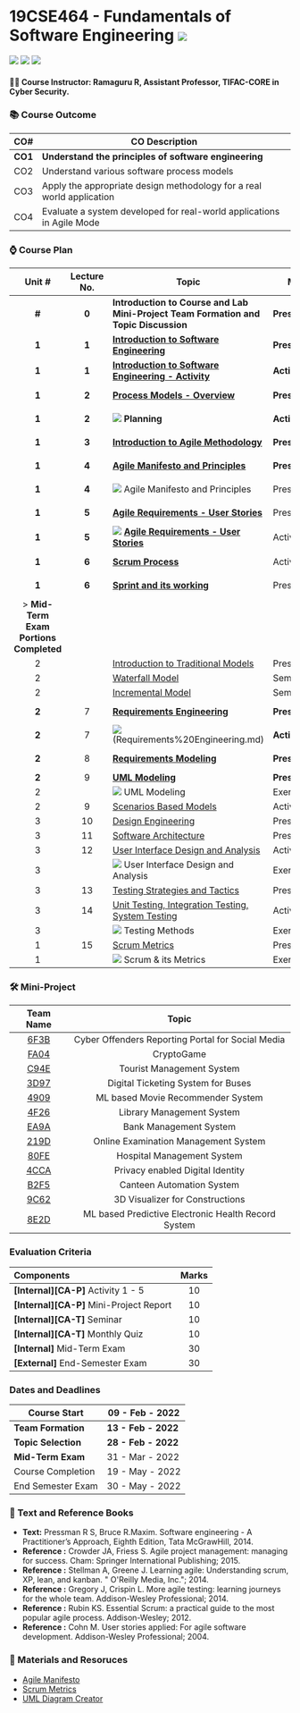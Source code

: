 # 19CSE464 - Fundamentals of Software Engineering ![](https://img.shields.io/badge/-Live-brightgreen)
![](https://img.shields.io/badge/Batch-19CCE-lightgreen) ![](https://img.shields.io/badge/UG-blue) ![](https://img.shields.io/badge/Subject-FoSE-blue)

#### :teacher: Course Instructor:  Ramaguru R, Assistant Professor, TIFAC-CORE in Cyber Security.

### :books: Course Outcome

| CO#  | CO Description |
|------|----------------|
| **CO1** | **Understand the principles of software engineering** |
| CO2 | Understand various software process models |
| CO3 | Apply the appropriate design methodology for a real world application |
| CO4 | Evaluate a system developed for real-world applications in Agile Mode |

### :watch: Course Plan 

| Unit # | Lecture No. | Topic | Methodology | No. of Hours |
|:------:|:-----------:|-------|-------------|:------------:|
| **#**  |    **0**    | **Introduction to Course and Lab <br/> Mini-Project Team Formation and Topic Discussion** | **Presentation/Oral** | **4** <br/> ![](https://img.shields.io/badge/-Completed-darkgreen) |
| **1**  |    **1**    | [**Introduction to Software Engineering**](Software%20Engineering.md) | **Presentation/Oral** | **2** <br/> ![](https://img.shields.io/badge/-Completed-darkgreen) |
| **1**  |    **1**    | [**Introduction to Software Engineering - Activity**](Software%20Engineering-Activity.md) | **Activity** | **4** <br/> ![](https://img.shields.io/badge/-Completed-darkgreen) |
| **1**  |    **2**    | [**Process Models - Overview**](Process%20Models.md) | **Presentation** | **2** <br/> ![](https://img.shields.io/badge/-Completed-darkgreen) | 
| **1**  |    **2**    | ![](https://img.shields.io/badge/-Activity-darkblue) **Planning** | **Activity** | **1** <br/> ![](https://img.shields.io/badge/-Completed-darkgreen) |
| **1** |    **3**    | [**Introduction to Agile Methodology**](Agile%20Methodology.md) | **Presentation** | **1** <br/> ![](https://img.shields.io/badge/-Completed-darkgreen) |
| **1**  |    **4**    | [**Agile Manifesto and Principles**](Agile%20Manifesto%20and%20Principles.md) | **Presentation** | **1** <br/>![](https://img.shields.io/badge/-Completed-darkgreen)|
| **1**  |    **4**    | ![](https://img.shields.io/badge/-Activity-darkblue) Agile Manifesto and Principles | Presentation | 1 <br/> ![](https://img.shields.io/badge/-Completed-darkgreen) |
| **1**  |    **5**    |  [**Agile Requirements - User Stories**](Agile%20Requirements.md) | Presentation | **1** <br/> ![](https://img.shields.io/badge/-Completed-darkgreen) |
| **1**  |    **5**    | ![](https://img.shields.io/badge/-Activity-darkblue) [**Agile Requirements - User Stories**](Agile%20Requirements.md) | Activity | **1** <br/> ![](https://img.shields.io/badge/-Completed-darkgreen) |
| **1**  |    **6**    | [**Scrum Process**](Scrum.md) | Activity/Presentation | **1** <br/> ![](https://img.shields.io/badge/-Completed-darkgreen)| 
| **1**  |    **6**    | [**Sprint and its working**](Sprint.md) | Presentation | **1** <br/> ![](https://img.shields.io/badge/-Completed-darkgreen) |
| > **Mid-Term Exam Portions Completed** |
|   2    |             | [Introduction to Traditional Models](Traditional%20Models.md) |  Presentation/Oral   | 1 | 
|   2    |             | [Waterfall Model](Waterfall%20Model.md) | Seminar | 1 |
|   2    |             | [Incremental Model](Incremental%20Model.md) | Seminar | 1 |
| **2**  |     7       | [**Requirements Engineering**](Requirements%20Engineering.md) | **Presentation** | **2**  <br/> ![](https://img.shields.io/badge/-Completed-darkgreen) |
| **2**  |     7       | ![](https://img.shields.io/badge/-Activity-darkblue) (Requirements%20Engineering.md) | **Activity** | **2**  <br/> ![](https://img.shields.io/badge/-Completed-darkgreen) |
| **2**  |     8       | [**Requirements Modeling**](Requirements%20Modelling.md) | **Presentation**  | **1**  <br/> ![](https://img.shields.io/badge/-Completed-darkgreen) |
| **2**  |     9       | [**UML Modeling**](UML.md)                      | **Presentation** | 1 |
|   2    |             | ![](https://img.shields.io/badge/-Activity-darkblue) UML Modeling | Exercises | 1 |
|   2    |     9       | [Scenarios Based Models](Scenarios%20Based%20Models.md) | Activity | 1 |
|   3    |     10      | [Design Engineering](Design%20Engineering.md) |  Presentation/Oral  | 1 |
|   3    |     11      | [Software Architecture](Software%20Architecture.md) |  Presentation/Oral  | 1 |
|   3    |     12      | [User Interface Design and Analysis](User%20Interface%20Design%20and%20Analysis.md) |  Activity  | 1 |
|   3    |             | ![](https://img.shields.io/badge/-Activity-darkblue) User Interface Design and Analysis |  Exercises  | 1 |
|   3    |     13      | [Testing Strategies and Tactics](Testing%20Strategies%20and%20Tactics.md) |  Presentation/Oral  | 1 |
|   3    |     14      | [Unit Testing, Integration Testing, System Testing](Testing.md) |  Activity  | 1 |
|   3    |             |![](https://img.shields.io/badge/-Activity-darkblue) Testing Methods | Exercises  | 1 |
|   1    |     15      | [Scrum Metrics](Scrum%20Metrics.md) | Presentation | 1 | 
|   1    |             | ![](https://img.shields.io/badge/-Activity-darkblue) Scrum & its Metrics | Exercises | 1 | 

### :hammer_and_wrench: Mini-Project

| Team Name | Topic | 
|:---------:|:-----:|
| [6F3B](6F3B) | Cyber Offenders Reporting Portal for Social Media |
| [FA04](FA04)	| CryptoGame |
| [C94E](C94E)	| Tourist Management System |
| [3D97](3D97)	| Digital Ticketing System for Buses |	
| [4909](4909)	| ML based Movie Recommender System |	
| [4F26](4F26)	| Library Management System |	
| [EA9A](EA9A)	| Bank Management System |	
| [219D](219D)	| Online Examination Management System |	
| [80FE](80FE)	| Hospital Management System |	
| [4CCA](4CCA)	| Privacy enabled Digital Identity |
| [B2F5](B2F5)	| Canteen Automation System |	
| [9C62](9C62)	| 3D Visualizer for Constructions |	
| [8E2D](8E2D) | ML based Predictive Electronic Health Record System |

### Evaluation Criteria

| Components | Marks |
|:----------|:-----:|
| **[Internal][CA-P]** Activity 1 - 5 | 10 |
| **[Internal][CA-P]** Mini-Project Report | 10 |
| **[Internal][CA-T]** Seminar | 10 |
| **[Internal][CA-T]** Monthly Quiz | 10 |
| **[Internal]** Mid-Term Exam | 30 |
| **[External]** End-Semester Exam | 30 |

### Dates and Deadlines

| Course Start | 09 - Feb - 2022 |
|--------------|-----------------|
| **Team Formation** | **13 - Feb - 2022** |
| **Topic Selection** | **28 - Feb - 2022** |
| **Mid-Term Exam** | 31 - Mar - 2022 |
| Course Completion | 19 - May - 2022 |
| End Semester Exam | 30 - May - 2022 |

### :green_book: Text and Reference Books
 - **Text:** Pressman R S, Bruce R.Maxim. Software engineering - A Practitioner’s Approach, Eighth Edition, Tata McGrawHill, 2014.
 - **Reference :** Crowder JA, Friess S. Agile project management: managing for success. Cham: Springer International Publishing; 2015.
 - **Reference :** Stellman A, Greene J. Learning agile: Understanding scrum, XP, lean, and kanban. " O'Reilly Media, Inc."; 2014.
 - **Reference :** Gregory J, Crispin L. More agile testing: learning journeys for the whole team. Addison-Wesley Professional; 2014.
 - **Reference :** Rubin KS. Essential Scrum: a practical guide to the most popular agile process. Addison-Wesley; 2012.
 - **Reference :** Cohn M. User stories applied: For agile software development. Addison-Wesley Professional; 2004.

### :notebook: Materials and Resoruces
 - [Agile Manifesto](https://resources.scrumalliance.org/Article/key-values-principles-agile-manifesto)
 - [Scrum Metrics](https://www.atlassian.com/agile/scrum/scrum-metrics)
 - [UML Diagram Creator](https://online.visual-paradigm.com/diagrams/features/uml-tool/)
